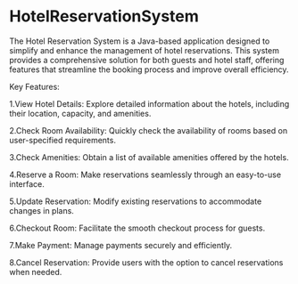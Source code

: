 # HotelReservationSystem
The Hotel Reservation System is a Java-based application designed to simplify and enhance the management of hotel reservations. This system provides a comprehensive solution for both guests and hotel staff, offering features that streamline the booking process and improve overall efficiency.

Key Features:

1.View Hotel Details: Explore detailed information about the hotels, including their location, capacity, and amenities.

2.Check Room Availability: Quickly check the availability of rooms based on user-specified requirements.

3.Check Amenities: Obtain a list of available amenities offered by the hotels.

4.Reserve a Room: Make reservations seamlessly through an easy-to-use interface.

5.Update Reservation: Modify existing reservations to accommodate changes in plans.

6.Checkout Room: Facilitate the smooth checkout process for guests.

7.Make Payment: Manage payments securely and efficiently.

8.Cancel Reservation: Provide users with the option to cancel reservations when needed.

